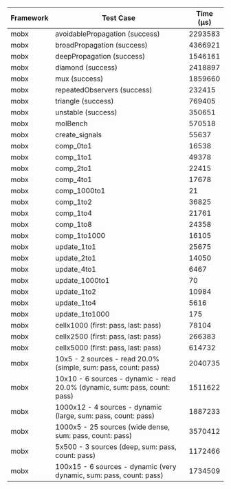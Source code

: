 | Framework | Test Case | Time (μs) |
| --- | --- | --- |
| mobx | avoidablePropagation (success) | 2293583 |
| mobx | broadPropagation (success) | 4366921 |
| mobx | deepPropagation (success) | 1546161 |
| mobx | diamond (success) | 2418897 |
| mobx | mux (success) | 1859660 |
| mobx | repeatedObservers (success) | 232415 |
| mobx | triangle (success) | 769405 |
| mobx | unstable (success) | 350651 |
| mobx | molBench | 570518 |
| mobx | create_signals | 55637 |
| mobx | comp_0to1 | 16538 |
| mobx | comp_1to1 | 49378 |
| mobx | comp_2to1 | 22415 |
| mobx | comp_4to1 | 17678 |
| mobx | comp_1000to1 | 21 |
| mobx | comp_1to2 | 36825 |
| mobx | comp_1to4 | 21761 |
| mobx | comp_1to8 | 24358 |
| mobx | comp_1to1000 | 16105 |
| mobx | update_1to1 | 25675 |
| mobx | update_2to1 | 14050 |
| mobx | update_4to1 | 6467 |
| mobx | update_1000to1 | 70 |
| mobx | update_1to2 | 10984 |
| mobx | update_1to4 | 5616 |
| mobx | update_1to1000 | 175 |
| mobx | cellx1000 (first: pass, last: pass) | 78104 |
| mobx | cellx2500 (first: pass, last: pass) | 266383 |
| mobx | cellx5000 (first: pass, last: pass) | 614732 |
| mobx | 10x5 - 2 sources - read 20.0% (simple, sum: pass, count: pass) | 2040735 |
| mobx | 10x10 - 6 sources - dynamic - read 20.0% (dynamic, sum: pass, count: pass) | 1511622 |
| mobx | 1000x12 - 4 sources - dynamic (large, sum: pass, count: pass) | 1887233 |
| mobx | 1000x5 - 25 sources (wide dense, sum: pass, count: pass) | 3570412 |
| mobx | 5x500 - 3 sources (deep, sum: pass, count: pass) | 1172466 |
| mobx | 100x15 - 6 sources - dynamic (very dynamic, sum: pass, count: pass) | 1734509 |
